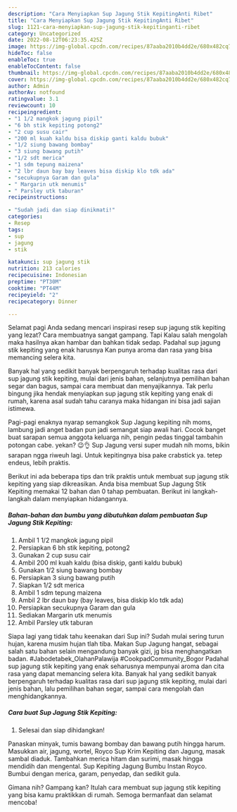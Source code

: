 ```yaml
---
description: "Cara Menyiapkan Sup Jagung Stik KepitingAnti Ribet"
title: "Cara Menyiapkan Sup Jagung Stik KepitingAnti Ribet"
slug: 1121-cara-menyiapkan-sup-jagung-stik-kepitinganti-ribet
category: Uncategorized
date: 2022-08-12T06:23:35.425Z
image: https://img-global.cpcdn.com/recipes/87aaba2010b4dd2e/680x482cq70/sup-jagung-stik-kepiting-foto-resep-utama.jpg
hideToc: false
enableToc: true
enableTocContent: false
thumbnail: https://img-global.cpcdn.com/recipes/87aaba2010b4dd2e/680x482cq70/sup-jagung-stik-kepiting-foto-resep-utama.jpg
cover: https://img-global.cpcdn.com/recipes/87aaba2010b4dd2e/680x482cq70/sup-jagung-stik-kepiting-foto-resep-utama.jpg
author: Admin
authorAv: notfound
ratingvalue: 3.1
reviewcount: 10
recipeingredient:
- "1 1/2 mangkok jagung pipil"
- "6 bh stik kepiting potong2"
- "2 cup susu cair"
- "200 ml kuah kaldu bisa diskip ganti kaldu bubuk"
- "1/2 siung bawang bombay"
- "3 siung bawang putih"
- "1/2 sdt merica"
- "1 sdm tepung maizena"
- "2 lbr daun bay bay leaves bisa diskip klo tdk ada"
- "secukupnya Garam dan gula"
- " Margarin utk menumis"
- " Parsley utk taburan"
recipeinstructions:

- "Sudah jadi dan siap dinikmati!"
categories:
- Resep
tags:
- sup
- jagung
- stik

katakunci: sup jagung stik 
nutrition: 213 calories
recipecuisine: Indonesian
preptime: "PT30M"
cooktime: "PT44M"
recipeyield: "2"
recipecategory: Dinner

---
```



Selamat pagi Anda sedang mencari inspirasi resep sup jagung stik kepiting yang lezat? Cara membuatnya sangat gampang. Tapi Kalau salah mengolah maka hasilnya akan hambar dan bahkan tidak sedap. Padahal sup jagung stik kepiting yang enak harusnya Kan punya aroma dan rasa yang bisa memancing selera kita.


Banyak hal yang sedikit banyak berpengaruh terhadap kualitas rasa dari sup jagung stik kepiting, mulai dari jenis bahan, selanjutnya pemilihan bahan segar dan bagus, sampai cara membuat dan menyajikannya. Tak perlu bingung jika hendak menyiapkan sup jagung stik kepiting yang enak di rumah, karena asal sudah tahu caranya maka hidangan ini bisa jadi sajian istimewa.

Pagi-pagi enaknya nyarap semangkok Sup Jagung kepiting nih moms, lambung jadi anget badan pun jadi semangat siap awali hari. Cocok banget buat sarapan semua anggota keluarga nih, pengin pedas tinggal tambahin potongan cabe. yekan? 😉👌 Sup Jagung versi super mudah nih moms, bikin sarapan ngga riweuh lagi. Untuk kepitingnya bisa pake crabstick ya. tetep endeus, lebih praktis.


Berikut ini ada beberapa tips dan trik praktis untuk membuat sup jagung stik kepiting yang siap dikreasikan. Anda bisa membuat Sup Jagung Stik Kepiting memakai 12 bahan dan 0 tahap pembuatan. Berikut ini langkah-langkah dalam menyiapkan hidangannya.

<!--inarticleads1-->

##### Bahan-bahan dan bumbu yang dibutuhkan dalam pembuatan Sup Jagung Stik Kepiting:

1. Ambil 1 1/2 mangkok jagung pipil
1. Persiapkan 6 bh stik kepiting, potong2
1. Gunakan 2 cup susu cair
1. Ambil 200 ml kuah kaldu (bisa diskip, ganti kaldu bubuk)
1. Gunakan 1/2 siung bawang bombay
1. Persiapkan 3 siung bawang putih
1. Siapkan 1/2 sdt merica
1. Ambil 1 sdm tepung maizena
1. Ambil 2 lbr daun bay (bay leaves, bisa diskip klo tdk ada)
1. Persiapkan secukupnya Garam dan gula
1. Sediakan  Margarin utk menumis
1. Ambil  Parsley utk taburan


Siapa lagi yang tidak tahu keenakan dari Sup ini? Sudah mulai sering turun hujan, karena musim hujan tlah tiba. Makan Sup Jagung hangat, sebagai salah satu bahan selain mengandung banyak gizi, jg bisa menghangatkan badan. #Jabodetabek_OlahanPalawija #CookpadCommunity_Bogor Padahal sup jagung stik kepiting yang enak seharusnya mempunyai aroma dan cita rasa yang dapat memancing selera kita. Banyak hal yang sedikit banyak berpengaruh terhadap kualitas rasa dari sup jagung stik kepiting, mulai dari jenis bahan, lalu pemilihan bahan segar, sampai cara mengolah dan menghidangkannya. 

<!--inarticleads2-->

##### Cara buat Sup Jagung Stik Kepiting:


1. Selesai dan siap dihidangkan!

Panaskan minyak, tumis bawang bombay dan bawang putih hingga harum. Masukkan air, jagung, wortel, Royco Sup Krim Kepiting dan Jagung, masak sambal diaduk. Tambahkan merica hitam dan surimi, masak hingga mendidih dan mengental. Sup Kepiting Jagung Bumbu Instan Royco. Bumbui dengan merica, garam, penyedap, dan sedikit gula. 

Gimana nih? Gampang kan? Itulah cara membuat sup jagung stik kepiting yang bisa kamu praktikkan di rumah. Semoga bermanfaat dan selamat mencoba!
